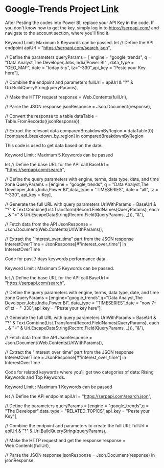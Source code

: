 # Google-Trends Project [Link](https://app.powerbi.com/view?r=eyJrIjoiNzMzMmJjYjktOWNlNi00NmIzLWExNTYtYWUxMmZmMDAzM2M3IiwidCI6ImM2ZTU0OWIzLTVmNDUtNDAzMi1hYWU5LWQ0MjQ0ZGM1YjJjNCJ9)

After Pesting the codes into Power BI, replace your API Key in the code. If you don't know how to get the key, simply log in to https://serpapi.com/ and navigate to the account section, where you'll find it.

Keyword Limit: Maximum 5 Keywords can be passed.
  let
    // Define the API endpoint
    apiUrl = "https://serpapi.com/search.json",


// Define the parameters
queryParams = [ engine = "google_trends", q = "Data Analyst,The Developer,Jobs,India,Power BI" , data_type = "GEO_MAP", date = "today 5-y", tz="-330",api_key = "Peste your Key here"],

// Combine the endpoint and parameters
fullUrl = apiUrl & "?" & Uri.BuildQueryString(queryParams),

// Make the HTTP request
response = Web.Contents(fullUrl),

// Parse the JSON response
jsonResponse = Json.Document(response),

// Convert the response to a table
dataTable = Table.FromRecords({jsonResponse}),

// Extract the relevant data
comparedBreakdownByRegion = dataTable{0}[compared_breakdown_by_region]
in
    comparedBreakdownByRegion


This code is used to get data based on the date.

Keyword Limit : Maximum 5 Keywords can be passed


let
    // Define the base URL for the API call
    BaseUrl = "https://serpapi.com/search",

// Define the query parameters with engine, terms, data type, date, and time zone
QueryParams = [engine = "google_trends", q = "Data Analyst,The Developer,Jobs,India,Power BI",data_type = "TIMESERIES", date = "all", tz = "-330",    api_key = Key],

// Generate the full URL with query parameters
UrlWithParams = BaseUrl & "?" & Text.Combine(List.Transform(Record.FieldNames(QueryParams), 
    each _ & "=" & Uri.EscapeDataString(Record.Field(QueryParams, _))), "&"),

// Fetch data from the API
JsonResponse = Json.Document(Web.Contents(UrlWithParams)),

// Extract the "interest_over_time" part from the JSON response
InterestOverTime = JsonResponse[#"interest_over_time"]
in
    InterestOverTime

Code for past 7 days keywords performance data.

Keyword Limit : Maximum 5 Keywords can be passed.


let
    // Define the base URL for the API call
    BaseUrl = "https://serpapi.com/search",

// Define the query parameters with engine, terms, data type, date, and time zone
QueryParams = [engine="google_trends",q="Data Analyst,The Developer,Jobs,India,Power BI", data_type = "TIMESERIES",date = "now 7-d",tz = "-330",api_key = "Peste your key here"],

// Generate the full URL with query parameters
UrlWithParams = BaseUrl & "?" & Text.Combine(List.Transform(Record.FieldNames(QueryParams), 
    each _ & "=" & Uri.EscapeDataString(Record.Field(QueryParams, _))), "&"),

// Fetch data from the API
JsonResponse = Json.Document(Web.Contents(UrlWithParams)),

// Extract the "interest_over_time" part from the JSON response
InterestOverTime = JsonResponse[#"interest_over_time"]
in
    InterestOverTime


Code for related keywords where you'll get two categories of data: Rising Keywords and Top Keywords.

Keyword Limit : Maximum 1 Keywords can be passed


let
    // Define the API endpoint
    apiUrl = "https://serpapi.com/search.json",

// Define the parameters
queryParams = [engine = "google_trends",q = "The Developer",data_type = "RELATED_TOPICS",api_key = "Peste your Key"],

// Combine the endpoint and parameters to create the full URL
fullUrl = apiUrl & "?" & Uri.BuildQueryString(queryParams),

// Make the HTTP request and get the response
response = Web.Contents(fullUrl),

// Parse the JSON response
jsonResponse = Json.Document(response)
in
    jsonResponse


